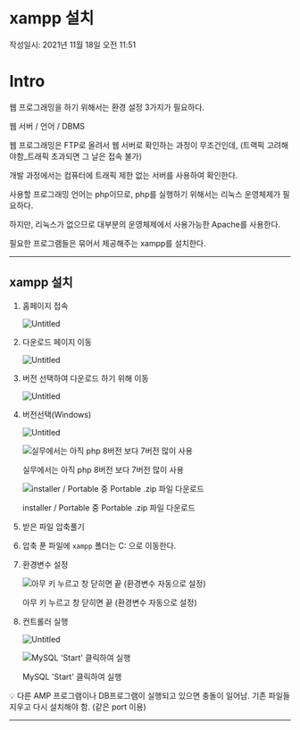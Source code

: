 # xampp 설치
작성일시: 2021년 11월 18일 오전 11:51

# Intro

웹 프로그래밍을 하기 위해서는 환경 설정 3가지가 필요하다.

웹 서버 / 언어 / DBMS

웹 프로그래밍은 FTP로 올려서 웹 서버로 확인하는 과정이 무조건인데,
(트랙픽 고려해야함_트래픽 초과되면 그 날은 접속 불가)

개발 과정에서는 컴퓨터에 트래픽 제한 없는 서버를 사용하여 확인한다.

사용할 프로그래밍 언어는 php이므로,
php를 실행하기 위해서는 리눅스 운영체제가 필요하다.

하지만, 리눅스가 없으므로 대부분의 운영체제에서 사용가능한 Apache를 사용한다.

필요한 프로그램들은 묶어서 제공해주는 xampp를 설치한다.

---

## xampp 설치

1. 홈페이지 접속

    ![Untitled](https://s3.us-west-2.amazonaws.com/secure.notion-static.com/7fec5300-779e-48ad-a814-fa994f4a145d/Untitled.png?X-Amz-Algorithm=AWS4-HMAC-SHA256&X-Amz-Content-Sha256=UNSIGNED-PAYLOAD&X-Amz-Credential=AKIAT73L2G45EIPT3X45%2F20211220%2Fus-west-2%2Fs3%2Faws4_request&X-Amz-Date=20211220T082130Z&X-Amz-Expires=86400&X-Amz-Signature=2ff12f5f8d5991448d5c93e513f879caad433ce541e2600ff5a8c152b4cde5c5&X-Amz-SignedHeaders=host&response-content-disposition=filename%20%3D%22Untitled.png%22&x-id=GetObject)


2. 다운로드 페이지 이동

    ![Untitled](https://s3.us-west-2.amazonaws.com/secure.notion-static.com/12a9dcdc-9deb-4ffc-8742-49114823780b/Untitled.png?X-Amz-Algorithm=AWS4-HMAC-SHA256&X-Amz-Content-Sha256=UNSIGNED-PAYLOAD&X-Amz-Credential=AKIAT73L2G45EIPT3X45%2F20211220%2Fus-west-2%2Fs3%2Faws4_request&X-Amz-Date=20211220T082140Z&X-Amz-Expires=86400&X-Amz-Signature=089e11fa7e8ebce071a064420919cb53ae2878f0bdc3c3d67d7eb09b3c7bd2fe&X-Amz-SignedHeaders=host&response-content-disposition=filename%20%3D%22Untitled.png%22&x-id=GetObject)

3. 버전 선택하여 다운로드 하기 위해 이동

    ![Untitled](https://s3.us-west-2.amazonaws.com/secure.notion-static.com/f0745274-eb5e-4602-bcf1-b7c49a2e4091/Untitled.png?X-Amz-Algorithm=AWS4-HMAC-SHA256&X-Amz-Content-Sha256=UNSIGNED-PAYLOAD&X-Amz-Credential=AKIAT73L2G45EIPT3X45%2F20211220%2Fus-west-2%2Fs3%2Faws4_request&X-Amz-Date=20211220T082148Z&X-Amz-Expires=86400&X-Amz-Signature=9426f00414e7407a0e8911d08ec3298ca69b8799a4485e3200220d74f7ea41bc&X-Amz-SignedHeaders=host&response-content-disposition=filename%20%3D%22Untitled.png%22&x-id=GetObject)


4. 버전선택(Windows)

    ![Untitled](https://s3.us-west-2.amazonaws.com/secure.notion-static.com/175a1718-c12b-4ce9-84ba-527f9fb8ef39/Untitled.png?X-Amz-Algorithm=AWS4-HMAC-SHA256&X-Amz-Content-Sha256=UNSIGNED-PAYLOAD&X-Amz-Credential=AKIAT73L2G45EIPT3X45%2F20211220%2Fus-west-2%2Fs3%2Faws4_request&X-Amz-Date=20211220T082210Z&X-Amz-Expires=86400&X-Amz-Signature=19dfaf7beb0e7c2898d6c869a02e1cb751729ab12388a57f6fcf0334937174a6&X-Amz-SignedHeaders=host&response-content-disposition=filename%20%3D%22Untitled.png%22&x-id=GetObject)

    ![실무에서는 아직 php 8버전 보다 7버전 많이 사용](https://s3.us-west-2.amazonaws.com/secure.notion-static.com/1af3db9e-8975-4751-b167-7358cd1be831/Untitled.png?X-Amz-Algorithm=AWS4-HMAC-SHA256&X-Amz-Content-Sha256=UNSIGNED-PAYLOAD&X-Amz-Credential=AKIAT73L2G45EIPT3X45%2F20211220%2Fus-west-2%2Fs3%2Faws4_request&X-Amz-Date=20211220T082216Z&X-Amz-Expires=86400&X-Amz-Signature=8a79d88cd4099ae6d89d1841795e650470c5cac9efd1a142d155220ec0cfea2f&X-Amz-SignedHeaders=host&response-content-disposition=filename%20%3D%22Untitled.png%22&x-id=GetObject)

    실무에서는 아직 php 8버전 보다 7버전 많이 사용

    ![installer / Portable 중 Portable .zip 파일 다운로드
    ](https://s3.us-west-2.amazonaws.com/secure.notion-static.com/94349464-5258-488a-b1ef-54b3c59ef588/Untitled.png?X-Amz-Algorithm=AWS4-HMAC-SHA256&X-Amz-Content-Sha256=UNSIGNED-PAYLOAD&X-Amz-Credential=AKIAT73L2G45EIPT3X45%2F20211220%2Fus-west-2%2Fs3%2Faws4_request&X-Amz-Date=20211220T082226Z&X-Amz-Expires=86400&X-Amz-Signature=03d2d01f0a1684c4936963f935e291487b70b821e6854ad59239086736d79039&X-Amz-SignedHeaders=host&response-content-disposition=filename%20%3D%22Untitled.png%22&x-id=GetObject)

    installer / Portable 중 Portable .zip 파일 다운로드

5. 받은 파일 압축풀기
6. 압축 푼 파일에 `xampp` 폴더는 C: 으로 이동한다.

7. 환경변수 설정

    ![아무 키 누르고 창 닫히면 끝 (환경변수 자동으로 설정)](https://s3.us-west-2.amazonaws.com/secure.notion-static.com/b12292c7-66a1-4b67-b2a5-92688a6261a2/Untitled.png?X-Amz-Algorithm=AWS4-HMAC-SHA256&X-Amz-Content-Sha256=UNSIGNED-PAYLOAD&X-Amz-Credential=AKIAT73L2G45EIPT3X45%2F20211220%2Fus-west-2%2Fs3%2Faws4_request&X-Amz-Date=20211220T082242Z&X-Amz-Expires=86400&X-Amz-Signature=ba8d7bc3182b7d7368b7f63a22e624f4ce263cec36f7fb74d02f092b5f5ee04a&X-Amz-SignedHeaders=host&response-content-disposition=filename%20%3D%22Untitled.png%22&x-id=GetObject)

    아무 키 누르고 창 닫히면 끝 (환경변수 자동으로 설정)


8. 컨트롤러 실행

    ![Untitled](https://s3.us-west-2.amazonaws.com/secure.notion-static.com/c70fffeb-d014-4a38-bcbe-662e8c87fe43/Untitled.png?X-Amz-Algorithm=AWS4-HMAC-SHA256&X-Amz-Content-Sha256=UNSIGNED-PAYLOAD&X-Amz-Credential=AKIAT73L2G45EIPT3X45%2F20211220%2Fus-west-2%2Fs3%2Faws4_request&X-Amz-Date=20211220T082250Z&X-Amz-Expires=86400&X-Amz-Signature=cb09bff39c0572d23ad7675666e4983e8fca8950b08f688344d4d1b8172673a0&X-Amz-SignedHeaders=host&response-content-disposition=filename%20%3D%22Untitled.png%22&x-id=GetObject)

    ![MySQL 'Start' 클릭하여 실행](https://s3.us-west-2.amazonaws.com/secure.notion-static.com/7e4396e8-765c-41f5-865c-62b1c00c3ba9/Untitled.png?X-Amz-Algorithm=AWS4-HMAC-SHA256&X-Amz-Content-Sha256=UNSIGNED-PAYLOAD&X-Amz-Credential=AKIAT73L2G45EIPT3X45%2F20211220%2Fus-west-2%2Fs3%2Faws4_request&X-Amz-Date=20211220T082301Z&X-Amz-Expires=86400&X-Amz-Signature=4021ff36baef8b332be3918f28a704a18cb80d533a43e4e4df88a82664732eca&X-Amz-SignedHeaders=host&response-content-disposition=filename%20%3D%22Untitled.png%22&x-id=GetObject)

    MySQL 'Start' 클릭하여 실행


<aside>
💡 다른 AMP 프로그램이나 DB프로그램이 실행되고 있으면 충돌이 일어남.
기존 파일들 지우고 다시 설치해야 함. (같은 port 이용)

</aside>

---
